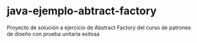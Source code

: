 # java-ejemplo-abtract-factory
Proyecto de solución a ejercicio de Abstract Factory del curso de patrones de diseño con prueba unitaria exitosa
